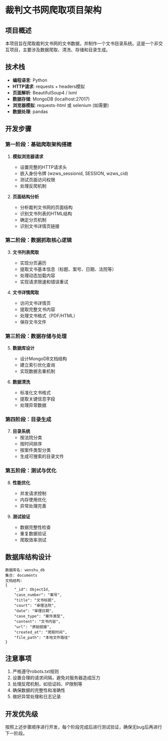# 裁判文书网爬取项目架构

## 项目概述
本项目旨在爬取裁判文书网的文书数据，并制作一个文书目录系统。这是一个非交互项目，主要涉及数据爬取、清洗、存储和目录生成。

## 技术栈
- **编程语言**: Python
- **HTTP请求**: requests + headers模拟
- **页面解析**: BeautifulSoup4 / lxml
- **数据存储**: MongoDB (localhost:27017)
- **浏览器模拟**: requests-html 或 selenium (如需要)
- **数据处理**: pandas

## 开发步骤

### 第一阶段：基础爬取架构搭建
1. **模拟浏览器请求**
   - 设置完整的HTTP请求头
   - 嵌入身份令牌 (wzws_sessionid, SESSION, wzws_cid)
   - 测试页面访问权限
   - 处理反爬机制

2. **页面结构分析**
   - 分析裁判文书网的页面结构
   - 识别文书列表的HTML结构
   - 确定分页机制
   - 识别文书详情页链接

### 第二阶段：数据抓取核心逻辑
3. **文书列表爬取**
   - 实现分页遍历
   - 提取文书基本信息（标题、案号、日期、法院等）
   - 处理动态加载内容
   - 实现请求限速和错误重试

4. **文书详情爬取**
   - 访问文书详情页
   - 提取完整文书内容
   - 处理文书格式（PDF/HTML）
   - 保存文书文件

### 第三阶段：数据存储与处理
5. **数据库设计**
   - 设计MongoDB文档结构
   - 建立索引优化查询
   - 实现数据去重机制

6. **数据清洗**
   - 标准化文书格式
   - 提取关键信息字段
   - 处理异常数据

### 第四阶段：目录生成
7. **目录系统**
   - 按法院分类
   - 按时间排序
   - 按案件类型分类
   - 生成可搜索的目录文件

### 第五阶段：测试与优化
8. **性能优化**
   - 并发请求控制
   - 内存使用优化
   - 异常处理完善

9. **测试验证**
   - 数据完整性检查
   - 重复数据验证
   - 爬取效率测试

## 数据库结构设计
```
数据库名: wenshu_db
集合: documents
文档结构:
{
    "_id": ObjectId,
    "case_number": "案号",
    "title": "文书标题", 
    "court": "审理法院",
    "date": "审理日期",
    "case_type": "案件类型",
    "content": "文书内容",
    "url": "原始链接",
    "created_at": "爬取时间",
    "file_path": "本地文件路径"
}
```

## 注意事项
1. 严格遵守robots.txt规则
2. 设置合理的请求间隔，避免对服务器造成压力
3. 处理反爬机制，如验证码、IP限制等
4. 确保数据的完整性和准确性
5. 做好异常处理和日志记录

## 开发优先级
按照上述步骤顺序进行开发，每个阶段完成后进行测试验证，确保无bug后再进行下一阶段。 